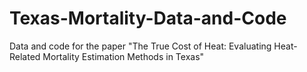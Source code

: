 # Texas-Mortality-Data-and-Code
Data and code for the paper "The True Cost of Heat: Evaluating Heat-Related Mortality Estimation Methods in Texas"
